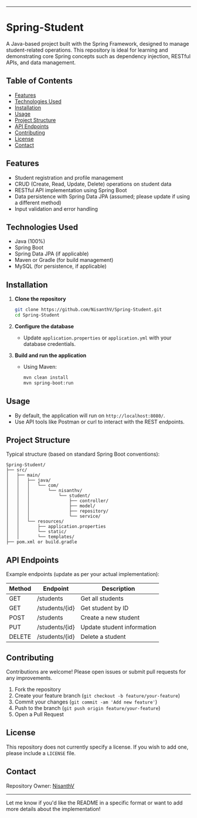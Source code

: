 
---

# Spring-Student

A Java-based project built with the Spring Framework, designed to manage student-related operations. This repository is ideal for learning and demonstrating core Spring concepts such as dependency injection, RESTful APIs, and data management.

## Table of Contents

- [Features](#features)
- [Technologies Used](#technologies-used)
- [Installation](#installation)
- [Usage](#usage)
- [Project Structure](#project-structure)
- [API Endpoints](#api-endpoints)
- [Contributing](#contributing)
- [License](#license)
- [Contact](#contact)

## Features

- Student registration and profile management
- CRUD (Create, Read, Update, Delete) operations on student data
- RESTful API implementation using Spring Boot
- Data persistence with Spring Data JPA (assumed; please update if using a different method)
- Input validation and error handling

## Technologies Used

- Java (100%)
- Spring Boot
- Spring Data JPA (if applicable)
- Maven or Gradle (for build management)
- MySQL (for persistence, if applicable)

## Installation

1. **Clone the repository**
   ```bash
   git clone https://github.com/NisanthV/Spring-Student.git
   cd Spring-Student
   ```

2. **Configure the database**
   - Update `application.properties` or `application.yml` with your database credentials.

3. **Build and run the application**
   - Using Maven:
     ```bash
     mvn clean install
     mvn spring-boot:run
     ```

## Usage

- By default, the application will run on `http://localhost:8080/`.
- Use API tools like Postman or curl to interact with the REST endpoints.

## Project Structure

Typical structure (based on standard Spring Boot conventions):

```
Spring-Student/
├── src/
│   ├── main/
│   │   ├── java/
│   │   │   └── com/
│   │   │       └── nisanthv/
│   │   │           └── student/
│   │   │               ├── controller/
│   │   │               ├── model/
│   │   │               ├── repository/
│   │   │               └── service/
│   │   └── resources/
│   │       ├── application.properties
│   │       └── static/
│   │       └── templates/
├── pom.xml or build.gradle
```

## API Endpoints

Example endpoints (update as per your actual implementation):

| Method | Endpoint             | Description                  |
|--------|----------------------|------------------------------|
| GET    | /students            | Get all students             |
| GET    | /students/{id}       | Get student by ID            |
| POST   | /students            | Create a new student         |
| PUT    | /students/{id}       | Update student information   |
| DELETE | /students/{id}       | Delete a student             |

## Contributing

Contributions are welcome! Please open issues or submit pull requests for any improvements.

1. Fork the repository
2. Create your feature branch (`git checkout -b feature/your-feature`)
3. Commit your changes (`git commit -am 'Add new feature'`)
4. Push to the branch (`git push origin feature/your-feature`)
5. Open a Pull Request

## License

This repository does not currently specify a license. If you wish to add one, please include a `LICENSE` file.

## Contact

Repository Owner: [NisanthV](https://github.com/NisanthV)

---

Let me know if you'd like the README in a specific format or want to add more details about the implementation!
